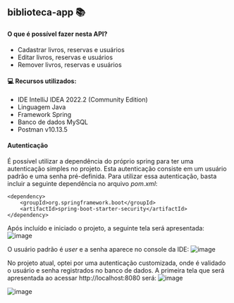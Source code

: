 ## biblioteca-app :books:

#### O que é possível fazer nesta API?
- Cadastrar livros, reservas e usuários
- Editar livros, reservas e usuários
- Remover livros, reservas e usuários

#### :computer: Recursos utilizados:

- IDE IntelliJ IDEA 2022.2 (Community Edition)
- Linguagem Java
- Framework Spring
- Banco de dados MySQL
- Postman v10.13.5

#### Autenticação
É possível utilizar a dependência do próprio spring para ter uma autenticação simples no projeto. Esta autenticação consiste em um usuário padrão e uma senha pré-definida.
Para utilizar essa autenticação, basta incluir a seguinte dependência no arquivo *pom.xml*:
```
<dependency>
    <groupId>org.springframework.boot</groupId>
    <artifactId>spring-boot-starter-security</artifactId>
</dependency>
```
Após incluído e iniciado o projeto, a seguinte tela será apresentada:
![image](https://github.com/nataliasuzuki/biblioteca-app/assets/61856025/d23a66dd-b5a0-4216-8778-721084753b25)

O usuário padrão é *user* e a senha aparece no console da IDE:
![image](https://github.com/nataliasuzuki/biblioteca-app/assets/61856025/9874e263-abc1-46a4-b79e-f35939fbd9fa)

No projeto atual, optei por uma autenticação customizada, onde é validado o usuário e senha registrados no banco de dados. A primeira tela que será apresentada ao acessar http://localhost:8080 será:
![image](https://github.com/nataliasuzuki/biblioteca-app/assets/61856025/bed056ac-9cc6-4f4b-bcfc-2107762a5885)

![image](https://github.com/nataliasuzuki/biblioteca-app/assets/61856025/9c2e7371-7472-4eea-8574-ab11df7e1cf2)
